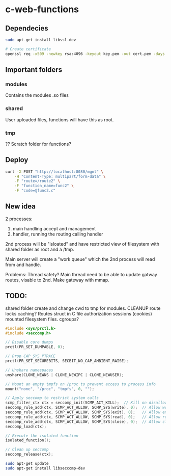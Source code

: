 # c-web-functions

## Dependecies
```bash
sudo apt-get install libssl-dev

# Create certificate
openssl req -x509 -newkey rsa:4096 -keyout key.pem -out cert.pem -days 365

```

## Important folders

### modules
Contains the modules .so files

### shared
User uploaded files, functions will have this as root.

### tmp
?? Scratch folder for functions?

## Deploy
```bash
curl -X POST "http://localhost:8080/mgnt" \
    -H "Content-Type: multipart/form-data" \
    -F "route=/route2" \
    -F "function_name=func2" \
    -F "code=@func2.c"
```

## New idea
2 processes:
1. main handling accept and management
2. handler, running the routing calling handler

2nd process will be "isloated" and have restricted view of filesystem
with shared folder as root and a /tmp.

Main server will create a "work queue" which the 2nd process will read from and handle.

Problems:
Thread safety? Main thread need to be able to update gatway routes, visable to 2nd.
Make gateway with mmap.

## TODO:
shared folder
create and change cwd to tmp for modules.
CLEANUP
route locks
caching?
Routes struct in C file
authorization
sessions (cookies)
mounted filesystem files.
cgroups?

```c
#include <sys/prctl.h>
#include <seccomp.h>

// Disable core dumps
prctl(PR_SET_DUMPABLE, 0);

// Drop CAP_SYS_PTRACE
prctl(PR_SET_SECUREBITS, SECBIT_NO_CAP_AMBIENT_RAISE);

// Unshare namespaces
unshare(CLONE_NEWNS | CLONE_NEWIPC | CLONE_NEWUSER);

// Mount an empty tmpfs on /proc to prevent access to process info
mount("none", "/proc", "tmpfs", 0, "");

// Apply seccomp to restrict system calls
scmp_filter_ctx ctx = seccomp_init(SCMP_ACT_KILL);  // Kill on disallowed syscalls
seccomp_rule_add(ctx, SCMP_ACT_ALLOW, SCMP_SYS(write), 0);  // Allow write
seccomp_rule_add(ctx, SCMP_ACT_ALLOW, SCMP_SYS(exit), 0);   // Allow exit
seccomp_rule_add(ctx, SCMP_ACT_ALLOW, SCMP_SYS(read), 0);   // Allow read
seccomp_rule_add(ctx, SCMP_ACT_ALLOW, SCMP_SYS(close), 0);  // Allow close
seccomp_load(ctx);

// Execute the isolated function
isolated_function();

// Clean up seccomp
seccomp_release(ctx);

```

```bash
sudo apt-get update
sudo apt-get install libseccomp-dev
```

